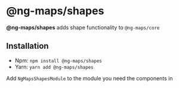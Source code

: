 # @ng-maps/shapes

**@ng-maps/shapes** adds shape functionality to `@ng-maps/core`

## Installation

- Npm: `npm install @ng-maps/shapes`
- Yarn: `yarn add @ng-maps/shapes`

Add `NgMapsShapesModule` to the module you need the components in
